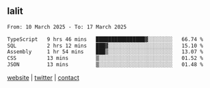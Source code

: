 ## lalit

<!--START_SECTION:waka-->

```txt
From: 10 March 2025 - To: 17 March 2025

TypeScript   9 hrs 46 mins   ████████████████▓░░░░░░░░   66.74 %
SQL          2 hrs 12 mins   ███▓░░░░░░░░░░░░░░░░░░░░░   15.10 %
Assembly     1 hr 54 mins    ███▒░░░░░░░░░░░░░░░░░░░░░   13.07 %
CSS          13 mins         ▒░░░░░░░░░░░░░░░░░░░░░░░░   01.52 %
JSON         13 mins         ▒░░░░░░░░░░░░░░░░░░░░░░░░   01.48 %
```

<!--END_SECTION:waka-->

[website](https://lalit.sh) | [twitter](https://x.com/@lalitcodes) | [contact](https://lalit.sh/contact)
